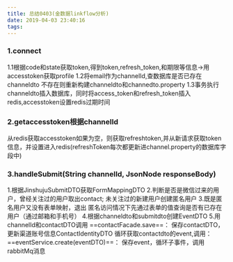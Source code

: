 ```yaml
---
title: 总结0403(金数据linkflow分析)
date: 2019-04-03 23:40:16
tags:
---
```

### 1.connect
1.1根据code和state获取token,得到token,refresh_token,和期限等信息->用accesstoken获取profile
1.2将email作为channelId,查数据库是否已存在channeldto
不存在则重新构建channeldto和channedto.property
1.3事务执行channeldto插入数据库，同时将access_token和refresh_token插入redis,accesstoken设置redis过期时间

### 2.getaccesstoken根据channelId
从redis获取accesstoken如果为空，则获取refreshtoken,并从新请求获取token信息，并设置进入redis(refreshToken每次都更新进channel.property的数据库字段中)

### 3.handleSubmit(String channelId, JsonNode responseBody)
1.根据JinshujuSubmitDTO获取FormMappingDTO
2.判断是否是微信过来的用户，曾经关注过的用户取出contact; 未关注过的新建用户创建匿名用户
3.既是匿名用户又没有表单映射，退出
匿名访问情况下先通过表单的值查询是否有已存在用户（通过邮箱和手机号）
4.根据channeldto和submitdto创建EventDTO
5.用channelId和contactDTO调用
==contactFacade.save==：
保存contactDTO，更新渠道账号信息ContactIdentityDTO
循环获取contactdto的event,调用：
==eventService.create(eventDTO)==：
保存event，循环子事件，调用rabbitMq消息

